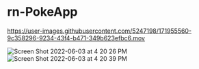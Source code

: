 # rn-PokeApp


https://user-images.githubusercontent.com/5247198/171955560-9c358296-9234-43f4-b471-349b623efbc6.mov

![Screen Shot 2022-06-03 at 4 20 26 PM](https://user-images.githubusercontent.com/5247198/171956203-1ff3b3fe-62a6-4fc1-a1ae-1891901550cd.png)
![Screen Shot 2022-06-03 at 4 20 39 PM](https://user-images.githubusercontent.com/5247198/171956228-05f8468c-792a-4a77-8830-eb962bfcc11b.png)
